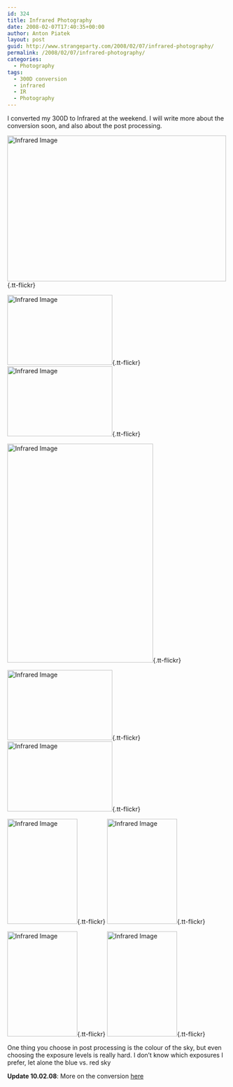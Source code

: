 ```yaml
---
id: 324
title: Infrared Photography
date: 2008-02-07T17:40:35+00:00
author: Anton Piatek
layout: post
guid: http://www.strangeparty.com/2008/02/07/infrared-photography/
permalink: /2008/02/07/infrared-photography/
categories:
  - Photography
tags:
  - 300D conversion
  - infrared
  - IR
  - Photography
---
```

I converted my 300D to Infrared at the weekend. I will write more about the conversion soon, and also about the post processing.

[<img src="http://farm3.static.flickr.com/2394/2246681043_5cca92e384.jpg" alt="Infrared Image" border="0" height="333" width="500" />](http://www.flickr.com/photos/antonpiatek/2246681043/){.tt-flickr}

[<img src="http://farm3.static.flickr.com/2276/2246679971_9c34c46b0a_m.jpg" alt="Infrared Image" border="0" height="160" width="240" />](http://www.flickr.com/photos/antonpiatek/2246679971/){.tt-flickr} [<img src="http://farm3.static.flickr.com/2158/2246679765_19bcaee80f_m.jpg" alt="Infrared Image" border="0" height="160" width="240" />](http://www.flickr.com/photos/antonpiatek/2246679765/){.tt-flickr}

[<img src="http://farm3.static.flickr.com/2071/2247471476_02a0bb1441.jpg" alt="Infrared Image" border="0" height="500" width="333" />](http://www.flickr.com/photos/antonpiatek/2247471476/){.tt-flickr}

[<img src="http://farm3.static.flickr.com/2023/2246677477_afa6c526e3_m.jpg" alt="Infrared Image" border="0" height="160" width="240" />](http://www.flickr.com/photos/antonpiatek/2246677477/){.tt-flickr} [<img src="http://farm3.static.flickr.com/2250/2246676353_7ab80ac439_m.jpg" alt="Infrared Image" border="0" height="160" width="240" />](http://www.flickr.com/photos/antonpiatek/2246676353/){.tt-flickr}

[<img src="http://farm3.static.flickr.com/2262/2247468174_b694428d1b_m.jpg" alt="Infrared Image" border="0" height="240" width="160" />](http://www.flickr.com/photos/antonpiatek/2247468174/){.tt-flickr} [<img src="http://farm3.static.flickr.com/2293/2247470818_80cc579e0d_m.jpg" alt="Infrared Image" border="0" height="240" width="160" />](http://www.flickr.com/photos/antonpiatek/2247470818/){.tt-flickr}

[<img src="http://farm3.static.flickr.com/2316/2246675945_5fda5a5a65_m.jpg" alt="Infrared Image" border="0" height="240" width="160" />](http://www.flickr.com/photos/antonpiatek/2246675945/){.tt-flickr} [<img src="http://farm3.static.flickr.com/2381/2247474520_34012f886a_m.jpg" alt="Infrared Image" border="0" height="240" width="160" />](http://www.flickr.com/photos/antonpiatek/2247474520/){.tt-flickr}

One thing you choose in post processing is the colour of the sky, but even choosing the exposure levels is really hard. I don&#8217;t know which exposures I prefer, let alone the blue vs. red sky

**Update 10.02.08**: More on the conversion [here](http://www.strangeparty.com/2008/02/10/converting-a-canon-300d-to-infrared/)